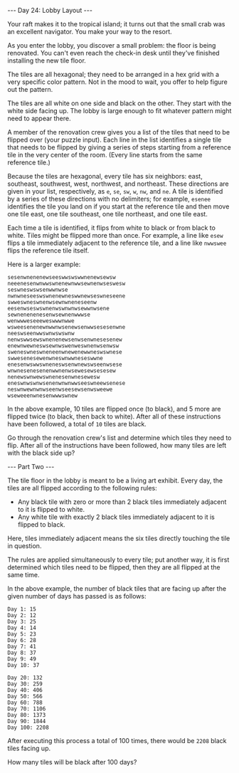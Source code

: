 --- Day 24: Lobby Layout ---

Your raft makes it to the tropical island; it turns out that the small crab was an excellent navigator. You make your way to the resort.

As you enter the lobby, you discover a small problem: the floor is being renovated. You can't even reach the check-in desk until they've finished installing the new tile floor.

The tiles are all hexagonal; they need to be arranged in a hex grid with a very specific color pattern. Not in the mood to wait, you offer to help figure out the pattern.

The tiles are all white on one side and black on the other. They start with the white side facing up. The lobby is large enough to fit whatever pattern might need to appear there.

A member of the renovation crew gives you a list of the tiles that need to be flipped over (your puzzle input). Each line in the list identifies a single tile that needs to be flipped by giving a series of steps starting from a reference tile in the very center of the room. (Every line starts from the same reference tile.)

Because the tiles are hexagonal, every tile has six neighbors: east, southeast, southwest, west, northwest, and northeast. These directions are given in your list, respectively, as `e`, `se`, `sw`, `w`, `nw`, and `ne`. A tile is identified by a series of these directions with no delimiters; for example, `esenee` identifies the tile you land on if you start at the reference tile and then move one tile east, one tile southeast, one tile northeast, and one tile east.

Each time a tile is identified, it flips from white to black or from black to white. Tiles might be flipped more than once. For example, a line like `esew` flips a tile immediately adjacent to the reference tile, and a line like `nwwswee` flips the reference tile itself.

Here is a larger example:

	sesenwnenenewseeswwswswwnenewsewsw
	neeenesenwnwwswnenewnwwsewnenwseswesw
	seswneswswsenwwnwse
	nwnwneseeswswnenewneswwnewseswneseene
	swweswneswnenwsewnwneneseenw
	eesenwseswswnenwswnwnwsewwnwsene
	sewnenenenesenwsewnenwwwse
	wenwwweseeeweswwwnwwe
	wsweesenenewnwwnwsenewsenwwsesesenwne
	neeswseenwwswnwswswnw
	nenwswwsewswnenenewsenwsenwnesesenew
	enewnwewneswsewnwswenweswnenwsenwsw
	sweneswneswneneenwnewenewwneswswnese
	swwesenesewenwneswnwwneseswwne
	enesenwswwswneneswsenwnewswseenwsese
	wnwnesenesenenwwnenwsewesewsesesew
	nenewswnwewswnenesenwnesewesw
	eneswnwswnwsenenwnwnwwseeswneewsenese
	neswnwewnwnwseenwseesewsenwsweewe
	wseweeenwnesenwwwswnew

In the above example, 10 tiles are flipped once (to black), and 5 more are flipped twice (to black, then back to white). After all of these instructions have been followed, a total of `10` tiles are black.

Go through the renovation crew's list and determine which tiles they need to flip. After all of the instructions have been followed, how many tiles are left with the black side up?

--- Part Two ---

The tile floor in the lobby is meant to be a living art exhibit. Every day, the tiles are all flipped according to the following rules:

- Any black tile with zero or more than 2 black tiles immediately adjacent to it is flipped to white.
- Any white tile with exactly 2 black tiles immediately adjacent to it is flipped to black.

Here, tiles immediately adjacent means the six tiles directly touching the tile in question.

The rules are applied simultaneously to every tile; put another way, it is first determined which tiles need to be flipped, then they are all flipped at the same time.

In the above example, the number of black tiles that are facing up after the given number of days has passed is as follows:

	Day 1: 15
	Day 2: 12
	Day 3: 25
	Day 4: 14
	Day 5: 23
	Day 6: 28
	Day 7: 41
	Day 8: 37
	Day 9: 49
	Day 10: 37

	Day 20: 132
	Day 30: 259
	Day 40: 406
	Day 50: 566
	Day 60: 788
	Day 70: 1106
	Day 80: 1373
	Day 90: 1844
	Day 100: 2208

After executing this process a total of 100 times, there would be `2208` black tiles facing up.

How many tiles will be black after 100 days?